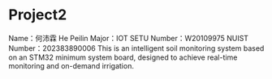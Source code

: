 # Project2
Name：何沛霖 He Peilin
Major：IOT
SETU Number：W20109975
NUIST Number：202383890006
This is an intelligent soil monitoring system based on an STM32 minimum system board, designed to achieve real-time monitoring and on-demand irrigation.
